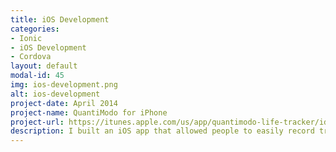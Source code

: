 ```yaml
---
title: iOS Development
categories:
- Ionic
- iOS Development
- Cordova
layout: default
modal-id: 45
img: ios-development.png
alt: ios-development
project-date: April 2014
project-name: QuantiModo for iPhone
project-url: https://itunes.apple.com/us/app/quantimodo-life-tracker/id1115037060?mt=8
description: I built an iOS app that allowed people to easily record treatments and symptoms using interactive push notifications. It can import data from dozens of other apps and devices.  Then it analyzes it and reveals the most significant hidden factors worsening or improving your symptoms. 
---
```


